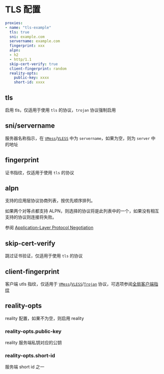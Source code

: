 # TLS 配置

```{.yaml linenums="1"}
proxies:
- name: "tls-example"
  tls: true
  sni: example.com
  servername: example.com
  fingerprint: xxx
  alpn:
  - h2
  - http/1.1
  skip-cert-verify: true
  client-fingerprint: random
  reality-opts:
    public-key: xxxx
    short-id: xxxx
```

## tls

启用 tls，仅适用于使用 `tls` 的协议，`trojan` 协议强制启用

## sni/servername

服务器名称指示，在 [`VMess`](./vmess.md)/[`VLESS`](./vless.md) 中为 `servername`，如果为空，则为 `server` 中的地址

## fingerprint

证书指纹，仅适用于使用 `tls` 的协议

## alpn

支持的应用层协议协商列表，按优先顺序排列。

如果两个对等点都支持 ALPN，则选择的协议将是此列表中的一个，如果没有相互支持的协议则连接将失败。

参阅 [Application-Layer Protocol Negotiation](https://sing-box.sagernet.org/zh/configuration/shared/tls/#alpn:~:text=Application%2DLayer%20Protocol%20Negotiation%E3%80%82)

## skip-cert-verify

跳过证书验证，仅适用于使用 `tls` 的协议

## client-fingerprint

客户端 utls 指纹，仅适用于 [`VMess`](./vmess.md)/[`VLESS`](./vless.md)/[`Trojan`](./trojan.md) 协议，可选项参阅[全局客户端指纹](../general.md#_14)

## reality-opts

reality 配置，如果不为空，则启用 reality

### reality-opts.public-key

reality 服务端私钥对应的公钥

### reality-opts.short-id

服务端 short id 之一
